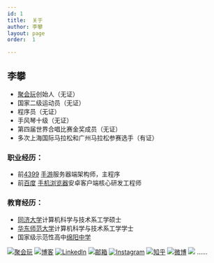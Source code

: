 ```yaml
---
id: 1
title:  关于
author: 李攀
layout: page
order:  1

---
```

## 李攀

- [聚会玩][1]创始人（无证）
- 国家二级运动员（无证）
- 程序员（无证）
- 手风琴十级（无证）
- 第四届世界合唱比赛金奖成员（无证）
- 多次上海国际马拉松和广州马拉松参赛选手（有证）

### 职业经历：

- 前[4399][2] [手游][3]服务器端架构师，主程序
- 前[百度][4] [手机浏览器][5]安卓客户端核心研发工程师

### 教育经历：

- [同济大学][6]计算机科学与技术系工学硕士
- [华东师范大学][7]计算机科学与技术系工学学士
- 国家级示范性高中[绵阳中学][8]


[![聚会玩](http://pic.yupoo.com/aixixili/ENDPC2MJ/square.jpg)](http://juhuiwan.cn)
[![博客](http://pic.yupoo.com/aixixili/ENOBkWd2/square.jpg)](http://lipan.me) 
[![LinkedIn](http://pic.yupoo.com/aixixili/ENOBlGlr/square.jpg)](https://cn.linkedin.com/pub/alan-li/3a/97b/652)
[![邮箱](http://pic.yupoo.com/aixixili/ENOBl6Jv/square.jpg)](mailto:i@lipan.me) 
[![Instagram](http://pic.yupoo.com/aixixili/ENOBlCf1/square.jpg)](https://instagram.com/iamlipan)
[![知乎](http://pic.yupoo.com/aixixili/ENOBlcHU/square.jpg)](http://www.zhihu.com/people/iamlipan) 
[![微博](http://pic.yupoo.com/aixixili/ENOBlePP/square.jpg)](http://weibo.com/206053530)
<img src="http://pic.yupoo.com/aixixili/ENONXfCs/square.jpg" onmouseover="this.src='http://pic.yupoo.com/aixixili/ENOZv73I/square.jpg';" onmouseout="this.src='http://pic.yupoo.com/aixixili/ENONXfCs/square.jpg';" />
......

[1]:http://juhuiwan.cn "聚会玩"
[2]:http://www.4399.com "4399"
[3]:http://4399sy.com "4399手游"
[4]:http://www.baidu.com "百度"
[5]:http://mb.baidu.com "百度手机浏览器"
[6]:http://www.tongji.edu.cn "同济大学"
[7]:http://www.ecnu.edu.cn "华东师范大学"
[8]:http://www.scmyzx.com.cn "绵阳中学"
